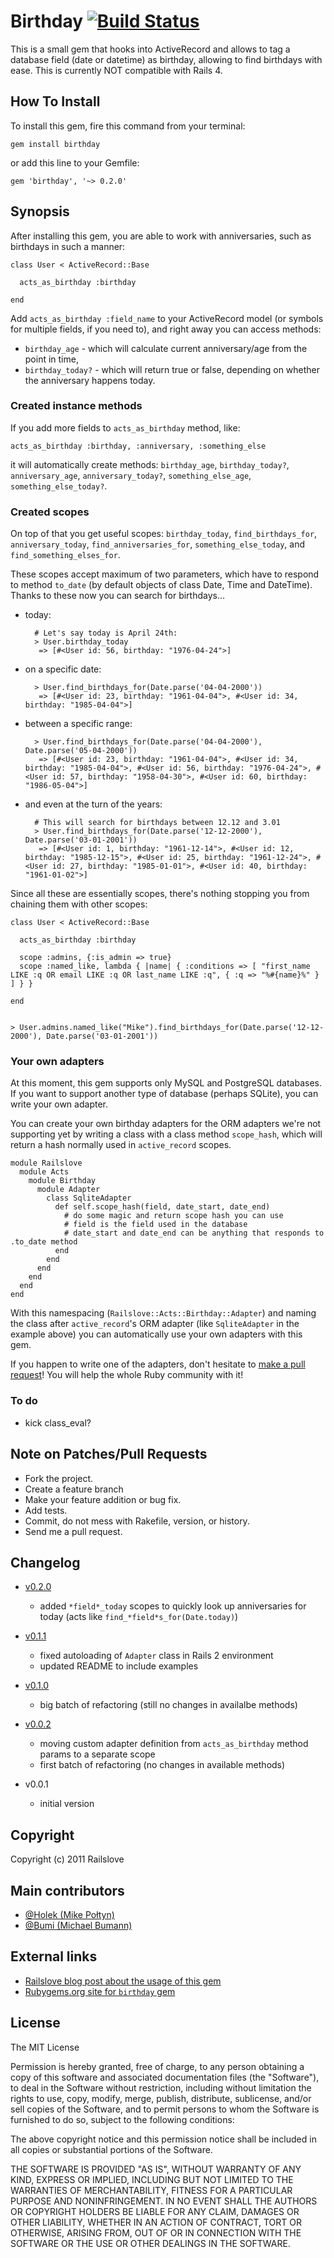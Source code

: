 # Birthday [![Build Status](https://secure.travis-ci.org/railslove/birthday.png)](http://travis-ci.org/railslove/birthday)

This is a small gem that hooks into ActiveRecord and allows to tag a database field (date or datetime) as birthday, allowing to find birthdays with ease. This is currently NOT compatible with Rails 4.

## How To Install

To install this gem, fire this command from your terminal:

    gem install birthday

or add this line to your Gemfile:

    gem 'birthday', '~> 0.2.0'

## Synopsis

After installing this gem, you are able to work with anniversaries, such as birthdays in such a manner:

    class User < ActiveRecord::Base

      acts_as_birthday :birthday

    end

Add `acts_as_birthday :field_name` to your ActiveRecord model (or symbols for multiple fields, if you need to), and right away you can access methods:

* `birthday_age` - which will calculate current anniversary/age from the point in time,
* `birthday_today?` - which will return true or false, depending on whether the anniversary happens today.

### Created instance methods

If you add more fields to `acts_as_birthday` method, like:

    acts_as_birthday :birthday, :anniversary, :something_else

it will automatically create methods: `birthday_age`, `birthday_today?`, `anniversary_age`, `anniversary_today?`, `something_else_age`, `something_else_today?`.

### Created scopes

On top of that you get useful scopes: `birthday_today`, `find_birthdays_for`, `anniversary_today`, `find_anniversaries_for`, `something_else_today`, and `find_something_elses_for`.

These scopes accept maximum of two parameters, which have to respond to method `to_date` (by default objects of class Date, Time and DateTime). Thanks to these now you can search for birthdays...

* today:

        # Let's say today is April 24th:
        > User.birthday_today
         => [#<User id: 56, birthday: "1976-04-24">]

* on a specific date:

        > User.find_birthdays_for(Date.parse('04-04-2000'))
         => [#<User id: 23, birthday: "1961-04-04">, #<User id: 34, birthday: "1985-04-04">]

* between a specific range:

        > User.find_birthdays_for(Date.parse('04-04-2000'), Date.parse('05-04-2000'))
         => [#<User id: 23, birthday: "1961-04-04">, #<User id: 34, birthday: "1985-04-04">, #<User id: 56, birthday: "1976-04-24">, #<User id: 57, birthday: "1958-04-30">, #<User id: 60, birthday: "1986-05-04">]

* and even at the turn of the years:

        # This will search for birthdays between 12.12 and 3.01
        > User.find_birthdays_for(Date.parse('12-12-2000'), Date.parse('03-01-2001'))
         => [#<User id: 1, birthday: "1961-12-14">, #<User id: 12, birthday: "1985-12-15">, #<User id: 25, birthday: "1961-12-24">, #<User id: 27, birthday: "1985-01-01">, #<User id: 40, birthday: "1961-01-02">]

Since all these are essentially scopes, there's nothing stopping you from chaining them with other scopes:

    class User < ActiveRecord::Base

      acts_as_birthday :birthday

      scope :admins, {:is_admin => true}
      scope :named_like, lambda { |name| { :conditions => [ "first_name LIKE :q OR email LIKE :q OR last_name LIKE :q", { :q => "%#{name}%" } ] } }

    end


    > User.admins.named_like("Mike").find_birthdays_for(Date.parse('12-12-2000'), Date.parse('03-01-2001'))

### Your own adapters

At this moment, this gem supports only MySQL and PostgreSQL databases. If you want to support another type of database (perhaps SQLite), you can write your own adapter.

You can create your own birthday adapters for the ORM adapters we're not supporting yet by writing a class with a class method `scope_hash`, which will return a hash normally used in `active_record` scopes.

    module Railslove
      module Acts
        module Birthday
          module Adapter
            class SqliteAdapter
              def self.scope_hash(field, date_start, date_end)
                # do some magic and return scope hash you can use
                # field is the field used in the database
                # date_start and date_end can be anything that responds to .to_date method
              end
            end
          end
        end
      end
    end

With this namespacing (`Railslove::Acts::Birthday::Adapter`) and naming the class after `active_record`'s ORM adapter (like `SqliteAdapter` in the example above) you can automatically use your own adapters with this gem.

If you happen to write one of the adapters, don't hesitate to [make a pull request](https://github.com/railslove/birthday/pull/new/master)! You will help the whole Ruby community with it!

### To do

* kick class_eval?

## Note on Patches/Pull Requests

* Fork the project.
* Create a feature branch
* Make your feature addition or bug fix.
* Add tests.
* Commit, do not mess with Rakefile, version, or history.
* Send me a pull request.

## Changelog

* [v0.2.0](https://github.com/railslove/birthday/compare/v0.1.1...v0.2.0)
  * added `*field*_today` scopes to quickly look up anniversaries for today (acts like `find_*field*s_for(Date.today)`)

* [v0.1.1](https://github.com/railslove/birthday/compare/v0.1.0...v0.1.1)
  * fixed autoloading of `Adapter` class in Rails 2 environment
  * updated README to include examples

* [v0.1.0](https://github.com/railslove/birthday/compare/v0.0.2...v0.1.0)
  * big batch of refactoring (still no changes in availalbe methods)

* [v0.0.2](https://github.com/railslove/birthday/compare/v0.0.1...v0.0.2)
  * moving custom adapter definition from `acts_as_birthday` method params to a separate scope
  * first batch of refactoring (no changes in available methods)

* v0.0.1
  * initial version

## Copyright

Copyright (c) 2011 Railslove

## Main contributors

* [@Holek (Mike Połtyn)](http://github.com/Holek)
* [@Bumi (Michael Bumann)](http://github.com/bumi)

## External links

* [Railslove blog post about the usage of this gem](http://blog.railslove.com/2011/10/17/birthday-gem-easy-anniversaries-handling-ruby/)
* [Rubygems.org site for `birthday` gem](http://rubygems.org/gems/birthday)

## License

The MIT License

Permission is hereby granted, free of charge, to any person obtaining a copy
of this software and associated documentation files (the "Software"), to deal
in the Software without restriction, including without limitation the rights
to use, copy, modify, merge, publish, distribute, sublicense, and/or sell
copies of the Software, and to permit persons to whom the Software is
furnished to do so, subject to the following conditions:

The above copyright notice and this permission notice shall be included in
all copies or substantial portions of the Software.

THE SOFTWARE IS PROVIDED "AS IS", WITHOUT WARRANTY OF ANY KIND, EXPRESS OR
IMPLIED, INCLUDING BUT NOT LIMITED TO THE WARRANTIES OF MERCHANTABILITY,
FITNESS FOR A PARTICULAR PURPOSE AND NONINFRINGEMENT. IN NO EVENT SHALL THE
AUTHORS OR COPYRIGHT HOLDERS BE LIABLE FOR ANY CLAIM, DAMAGES OR OTHER
LIABILITY, WHETHER IN AN ACTION OF CONTRACT, TORT OR OTHERWISE, ARISING FROM,
OUT OF OR IN CONNECTION WITH THE SOFTWARE OR THE USE OR OTHER DEALINGS IN
THE SOFTWARE.
